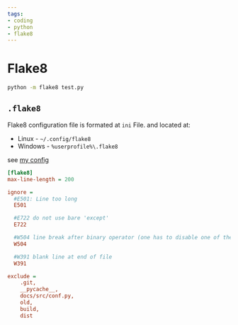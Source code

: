 ```yaml
---
tags:
- coding
- python
- flake8
---
```

# Flake8

``` bash
python -m flake8 test.py
```

## `.flake8`

Flake8 configuration file is formated at `ini` File. and located at:

- Linux - `~/.config/flake8`
- Windows - `%userprofile%\.flake8`

see [my config]({{config_repo_file}}/.flake8)

``` ini
[flake8]
max-line-length = 200

ignore =
  #E501: Line too long
  E501

  #E722 do not use bare 'except'
  E722

  #W504 line break after binary operator (one has to disable one of the W503/W504 pair)
  W504

  #W391 blank line at end of file
  W391

exclude =
    .git,
    __pycache__,
    docs/src/conf.py,
    old,
    build,
    dist
```
